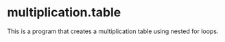# multiplication.table

This is a program that creates a multiplication table using nested for loops.
